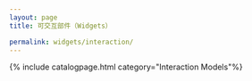 ```yaml
---
layout: page
title: 可交互部件（Widgets）

permalink: widgets/interaction/
---
```

{% include catalogpage.html category="Interaction Models"%}